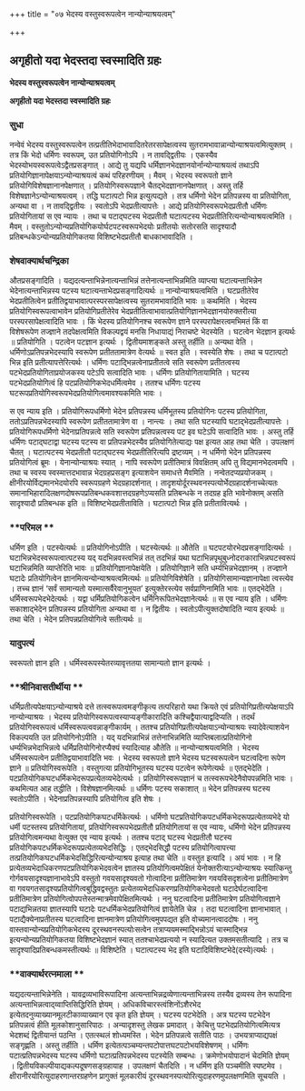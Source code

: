 +++
title = "०७ भेदस्य वस्तुस्वरूपत्वेन नान्योन्याश्रयत्वम्"

+++


## अगृहीतो यदा भेदस्तदा स्वस्मादिति ग्रहः

**भेदस्य वस्तुस्वरूपत्वेन नान्योन्याश्रयत्वम्**

**अगृहीतो यदा भेदस्तदा स्वस्मादिति ग्रहः**

### **सुधा**

नन्वेवं भेदस्य वस्तुस्वरूपत्वेन तत्प्रतीतिभेदाभावादितरेतरसापेक्षत्वस्य सुतरामभावान्नान्योन्याश्रयत्वमित्युक्तम् । तत्र किं भेदो धर्मिणः स्वरूपम्, उत प्रतियोगिनोऽपि । न तावद्द्वितीयः । एकस्यैव भेदस्योभयस्वरूपत्वेऽद्वैतप्रसङ्गात् । आद्ये तु यद्यपि धर्मिज्ञानभेदज्ञानयोर्नान्योन्याश्रयत्वं तथाऽपि प्रतियोगिज्ञानापेक्षयाऽन्योन्याश्रयत्वं कथं परिहरणीयम् । मैवम् । भेदस्य स्वरूपतो ज्ञाने प्रतियोगिविशेषज्ञानानपेक्षणात् । प्रतियोगिस्वरूपज्ञाने चैतद्भेदज्ञानानपेक्षणात् । अस्तु तर्हि विशेषज्ञानेऽन्योन्याश्रयत्वम् । तद्धि घटात्पटो भिन्न इत्युत्पद्यते । तत्र धर्मिणो भेदेन प्रतिपन्नस्य वा प्रतियोगिता, अन्यथा वा । न तावद्द्वितीयः । स्वतोऽपि भेदप्रतीत्यापत्तेः । आद्ये प्रतियोगिस्वरूपभेदप्रतीतौ धर्मिणः प्रतियोगितायां स एव न्यायः । तथा च पटाद्घटस्य भेदप्रतीतौ घटात्पटस्य भेदप्रतीतिरित्यन्योन्याश्रयत्वमिति । मैवम् । वस्तुतोऽन्योन्यप्रतियोगिकयोर्घटपटस्वरूपभेदयोः प्रतीतयोः सतोरसति सादृश्यादौ प्रतिबन्धकेऽन्योन्यप्रतियोगिकतया विशिष्टभेदप्रतीतौ बाधकाभावादिति ।

### **शेषवाक्यार्थचन्द्रिका**

औतप्रसङ्गादिति । यद्यदत्यन्ताभिन्नेनात्यन्ताभिन्नं तत्तेनात्यन्ताभिन्नमिति व्याप्त्या घटात्यन्ताभिन्नेन भेदेनात्यन्ताभिन्नस्य पटस्य घटात्यन्ताभेदप्रसङ्गादित्यर्थः ॥ नान्योन्याश्रयत्वमिति । घटप्रतीतेरेव भेदप्रतीतित्वेन प्रतीतिद्वयाभावात्परस्परसापेक्षत्वस्य सुतरामभावादिति भावः ॥ कथमिति । भेदस्य प्रतियोगिस्वरूपत्वाभावेन प्रतियोगिप्रतीतेरेव भेदप्रतीतित्वाभावात्प्रतियोगिज्ञानभेदज्ञानयोरुक्तरीत्या परस्परसापेक्षत्वादिति भावः । किं भेदस्य प्रतियोगिनश्च स्वरूपेण ज्ञाने परस्परापेक्षरत्वमभिमतं किं वा विशेषरूपेण तज्ज्ञाने तदपेक्षत्वमिति विकल्पद्वयं मनसि निधायाद्यं निराचष्टे भेदस्येति । घटत्वेन भेदज्ञान इत्यर्थः ॥ प्रतियोगिति । पटत्वेन पटज्ञान इत्यर्थः । द्वितीयमाशङ्कते अस्तु तर्हीति ॥ अन्यथा वेति । धर्मिणोऽप्रतिपन्नभेदस्यापि स्वरूपेण प्रतीततामात्रेण वेत्यर्थः ॥ स्वत इति । स्वस्येति शेषः । तथा च पटात्पटो भिन्न इति प्रतीत्यापत्तेरित्यर्थः । धर्मिणः पटाद्भिन्नत्वेनाप्रतीतत्वे सति स्वरूपेण प्रतीतत्वस्य पटभेदप्रतियोगिताप्रयोजकस्य पटेऽपि सत्वादिति भावः । धर्मिणः प्रतियोगितायामिति । घटस्य पटभेदप्रतियोगित्वं हि पटप्रतियोगिकभेदधर्मित्वमेव । ततश्च धर्मिणः पटस्य घटरूपप्रतियोगिस्वरूपभेदप्रतियोगित्वमावश्यकमिति भावः ।

स एव न्याय इति । प्रतियोगिरूपधर्मिणो भेदेन प्रतिपन्नस्य धर्मिभूतस्य प्रतियोगिनः पटस्य प्रतियोगिता, ततोऽप्रतिपन्नभेदस्यापि स्वरूपेण प्रतीततामात्रेण वा । नान्त्यः । तथा सति घटस्यापि घटाद्भेदप्रतीत्यापत्तेः । प्रतियोगिरूपधर्मिणो भेदेनाप्रतिपन्नत्वे सति स्वरूपेण प्रतिपन्नत्वस्य पट इव घटेऽपि सत्वादिति भावः । अस्तु तर्हि धर्मिणः पटाद्घटाद्वा घटस्य पटस्य वा प्रतिपन्नभेदस्यैव प्रतियोगितेत्याद्यः पक्ष इत्यत आह तथा चेति । उपलक्षणं चैतत् । घटात्पटस्य भेदप्रतीतौ पटाद्घटस्य भेदप्रतीतिरित्यपि द्रष्टव्यम् । न धर्मिणो भेदेन प्रतिपन्नस्य प्रतियोगित्वं ब्रूमः । येनान्योन्याश्रयः स्यात् । नापि स्वरूपेण प्रतीतिमात्रं विवक्षितम् अपि तु विद्यमानभेदत्वमपि । तथा च स्वस्य स्वस्मात्तदभावान्न भेदग्रहप्रसङ्ग इत्याशयेन समाधत्ते मैवमिति । नन्वेतदप्यप्रयोजकम् । क्षीनीरयोर्विद्यमानभेदयोरपि स्वरूपग्रहणे भेदग्रहादर्शनात् । तादृशयोर्दूरस्थवनस्पत्योर्भेदग्रहादर्शनाच्चेत्यतः समानाभिहारादिलक्षणदोषरूपप्रतिबन्धकवशात्तदग्रहणेऽप्यसति प्रतिबन्धके न तदग्रह इति भावेनोक्तम् असति सादृश्यादौ प्रतिबन्धक इति ॥ विशिष्टभेदप्रतीताविति । घटात्पटो भिन्न इति प्रतीतावित्यर्थः ।

### **परिमल **

धर्मिण इति । पटस्येत्यर्थः ॥ प्रतियोगिनोऽपीति । घटस्येत्यर्थः ॥ औतेति ॥ घटपटयोरभेदप्रसङ्गादित्यर्थः । घटाभिन्नभेदस्वरूपत्वात्पटस्य यद् यदभिन्नवस्त्वभिन्नं तत् तदभिन्नं यथा घटाभिन्नपृथुबुध्नोदराकाराभिन्नघटस्वरूपं घटाभिन्नमिति व्याप्तेरिति भावः ॥ प्रतियोगिज्ञानापेक्षयेति । प्रतियोगिज्ञाने सति धर्म्यभिन्नभेदज्ञानम् । तज्ज्ञाने घटादेः प्रतियोगित्वेन ज्ञानमित्यन्योन्याश्रयत्वमित्यर्थः ॥ प्रतियोगिविशेषेति । प्रतियोगिसामान्यज्ञानापेक्षा त्वस्त्येव । तच्च ज्ञानं ‘सर्वं सामान्यतो यस्मात्सर्वैरेवानुभूयत’ इत्युक्तेरस्त्येव सर्वप्राणिनामिति भावः ॥ एतद्भेदेति । धर्मिस्वरूपभेदभेदेत्यर्थः । यद्वा धर्मिप्रतियोगिकत्वेन धर्मिनिरूपितभेदज्ञानेत्यर्थः ॥ स एव न्याय इति । धर्मिणः सकाशाद्भेदेन प्रतिपन्नस्य प्रतियोगिता अन्यथा वा । न द्वितीयः । स्वतोऽपीत्युक्तदोषादिति न्याय इत्यर्थः ॥ तथा चेति । भेदेन प्रतिपन्नप्रतियोगित्वे सतीत्यर्थः ॥

### **यादुपत्यं**

स्वरूपतो ज्ञान इति । धर्मिस्वरूपस्येतरव्यावृत्ततया सामान्यतो ज्ञान इत्यर्थः ।

### **श्रीनिवासतीर्थीया **

धर्मिप्रतीत्यपेक्षयाऽन्योन्याश्रये दत्ते तत्स्वरूपत्वमङ्गीकृत्य तत्परिहारो यथा क्रियते एवं प्रतियोगिप्रतीत्यपेक्षयाऽपि नान्योन्याश्रयः । भेदस्य प्रतियोगिस्वरूपत्वस्याप्यङ्गीकारादिति कश्चिद्वैयात्याद्वदिप्यति । तदर्थं प्रतियोगिस्वरूपत्वं धर्मिस्वरूपत्ववन्नाङ्गीकार्यम् । ततश्च प्रतियोगिप्रतीत्यपेक्षयाऽन्योन्याश्रयः स्यादेवेत्याशयेन विकल्पयति उत प्रतियोगिनोऽपीति । यद् यदभिन्नाभिन्नं तत्तेनाभिन्नमिति व्याप्तिबलात्प्रतियोगिनो धर्म्यभिन्नभेदाभिन्नत्वे धर्मिप्रतियोगिनोरप्यैक्यं स्यादित्याह औतेति ॥ नान्योन्याश्रयत्वमिति । भेदस्य धर्मिस्वरूपत्वेन प्रतीतिद्वयाभावादिति भवः । भेदस्य स्वरूपतो ज्ञाने भेदस्य घटस्वरूपत्वेन घटत्वदिना रूपेण ज्ञाने ॥ प्रतियोगिस्वरूपेति । वस्तुगत्या प्रतियोगिभूतस्य घटस्य पटत्वेन रूपेणेत्यर्थः ॥ एतद्भेदेति । पटप्रतियोगिकघटधर्मिकभेदरूपप्रत्येतव्यभेदेत्यर्थः । प्रतियोगिस्वरूपज्ञानं च तत्स्वरूपभेदेनैवोपपन्नमिति भावः । कथमित्यत आह तद्धीति । विशेषज्ञानमित्यर्थः ॥ धर्मिणः पटस्य सकाशात् ॥ भेदेन प्रतिपन्नस्य घटस्य स्वतोऽपीति । भेदेनाप्रतिपन्नस्यापि प्रतियोगित्व इति शेषः ।

प्रतियोगिस्वरूपेति । पटप्रतियोगिकघटधर्मिकेत्यर्थः । धर्मिणो घटप्रतियोगिकपटधर्मिकभेदरूपप्रत्येतव्यभेदे यो धर्मी पटस्तस्य प्रतियोगितायां, प्रतियोगिस्वरूपभेदप्रतीतौ प्रतियोगितायां स एव न्यायः, धर्मिणो भेदेन प्रतिपन्नस्य प्रतियोगित्वमन्यथा वेत्युक्त एव न्याय इत्यर्थः । ततश्च पटाद् घटस्य भेदप्रतीतौ घटस्य प्रतियोगिकपटधर्मिकभेदरूपप्रत्येतव्यभेदसिद्धिः । एतद्भेदसिद्धौ पटस्य प्रतियोगित्वापत्त्या तत्प्रतियोगिकघटधर्मिकभेदसिद्धिरित्यन्योन्याश्रय इत्याह तथा चेति ॥ वस्तुत इत्यादि । अयं भावः । न हि प्रत्येतव्यभेदाधिकरणपटप्रतियोगिकभेदवत्वेन ज्ञातस्य प्रतियोगित्वमपेक्षितं येनोक्तरीत्याऽन्योन्याश्रयः स्यात्किन्तु गोर्गवयसादृश्यज्ञानाभावेऽपि वस्तुतो गवयसादृश्यवतो गोत्वादिना प्रतीतिमात्रेण गवयविसदृशत्वेना प्रतीतिमात्रेण वा गवयगतसादृश्यप्रतियोगित्वबुद्धिवद्वस्तुतः प्रत्येतव्यभेदाधिकरणप्रतियोगिकभेदवतो घटादेर्घटत्वादिना प्रतीतिमात्रेण प्रतियोगित्वोपपत्तेस्तन्मात्रमेवापेक्षितमित्यर्थः । ननु घटत्वादिना प्रतीतिमात्रेण प्रतियोगित्वज्ञाने पटाद्यभिन्नतया ज्ञातस्यापि घटादेः पटधर्मिकभेदप्रतियोगित्वं ज्ञायेतेति चेन्न । तदा घटत्वादिना ज्ञानाभावात् । पटाद्यैक्येनाप्रतीतस्य घटत्वादिना ज्ञानमात्रेण प्रतियोगित्वमुपपद्यत इति वोच्यमानत्वाददोषः । ननु वास्तवान्योन्यप्रतियोगिकभेदस्य दूरस्थवनस्पत्योःसत्वेन तत्राप्ययमस्माद्भिन्नोऽयं चास्माद्भिन्न इत्यन्योन्यप्रतियोगिकतया विशिष्टभेदज्ञानं स्यात् ततश्चाभेदप्रत्ययो न स्यादित्यत उक्तमसतीत्यादि । तत्र च सादृश्यादिप्रतिबन्धकमस्तीत्यर्थः ॥ विशिष्टेति । घटात्पटस्य भेद इति घटादिविशिष्टभेदे(दस्ये)त्यर्थः ।

### **वाक्यार्थरत्नमाला **

यद्यदत्यन्ताभिन्नेनेति । यावद्रव्यभाविरूपादिना अत्यन्ताभिन्नद्रव्येणात्यन्ताभिन्नस्य तस्यैव द्रव्यस्य तेन रूपादिना अत्यन्ताभिन्नत्वाद्य्वाप्तिसिद्धिरिति ज्ञेयम् । अधिकविचारस्त्वंशिनोंऽशैरभेद इत्येतदनुव्याख्यानमूलटीकाव्याख्यान एव कृत इति ज्ञेयम् । घटस्य पटभेदेति । अत्र घटस्य पटभेदेन प्रतिपन्नत्वं हीति मूलकोशानुसारिपाठः । अन्यादृशस्तु लेखक प्रमादात् । केचित्तु पटभेदप्रतियोगित्वमित्यत्र भेदशब्दं द्वितीयान्तं पठन्ति । एतत्स्थलं शोध्यमस्ति । भेदेन प्रतिपन्नत्वे सतीति पाठः । उभयत्राप्याद्यपक्षं सङ्गृह्णति । अस्तु तर्हीति । धर्मिण इत्येतत्पञ्चम्यन्तपटोपात्तघटपटोभयविशेषणम् । धर्मिणः पटात्प्रतिपन्नभेदस्य घटस्य धर्मिणो घटात्प्रतिपन्नभेदस्य पटस्येति सम्बन्धः । क्रमेणोभयोपादानं चेदमिति ज्ञेयम् । द्वितीयविकल्पीयाद्यकल्पदूषणसङ्ग्रहायाह । उपलक्षणं चैतदिति । न धर्मिण इति पञ्चमीति स्पष्टमेव । क्षीरानीरयोरित्युदाहरणान्तरग्रहणेन प्रागुक्तं मूलकारीयं दूरस्थवनस्पत्योरित्युदाहरणमुपलक्षणमिति सूचयति ।

